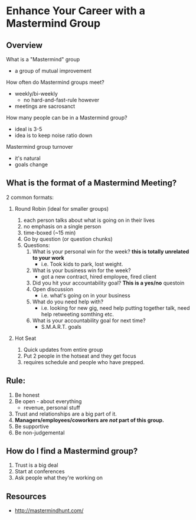 # Enhance Your Career with a Mastermind Group
## Overview
What is a "Mastermind" group
- a group of mutual improvement


How often do Mastermind groups meet?
- weekly/bi-weekly
    - no hard-and-fast-rule however
- meetings are sacrosanct

How many people can be in a Mastermind group?
- ideal is 3-5
- idea is to keep noise ratio down

Mastermind group turnover
- it's natural
- goals change

## What is the format of a Mastermind Meeting?
2 common formats:
1. Round Robin (ideal for smaller groups)
    1. each person talks about what is going on in their lives
    1. no emphasis on a single person
    1. time-boxed (~15 min)
    1. Go by question (or question chunks) 
    1. Questions:
        1. What is your personal win for the week?  **this is totally unrelated to your work**
            -   i.e. Took kids to park, lost weight.  
        1. What is your business win for the week?
            - got a new contract, hired employee, fired client
        1. Did you hit your accountability goal?  **This is a yes/no** questoin
        1. Open discussion
            - i.e. what's going on in your business
        1. What do you need help with?
            - i.e. looking for new gig, need help putting together talk, need help retweeting somthing etc.
        1. What is your accountability goal for next time?
            - S.M.A.R.T. goals

1. Hot Seat
    1. Quick updates from entire group
    1. Put 2 people in the hotseat and they get focus
    1. requires schedule and people who have prepped.

## Rule:
1. Be honest
1. Be open - about everything
    - revenue, personal stuff
1. Trust and relationships are a big part of it.
1. **Managers/employees/coworkers are _not_ part of this group.**
1. Be supportive
1. Be non-judgemental


## How do I find a Mastermind group?
1. Trust is a big deal
1. Start at conferences
1. Ask people what they're working on

## Resources
- http://mastermindhunt.com/